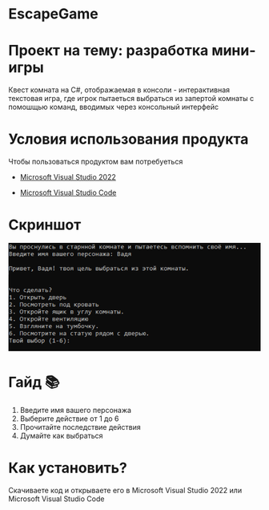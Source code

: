 # EscapeGame
# Проект на тему: разработка мини-игры
Квест комната на C#, отображаемая в консоли - интерактивная текстовая игра, где игрок пытаеться выбраться из запертой комнаты с помошщью команд, вводимых через консольный интерфейс

# Условия использования продукта
Чтобы пользоваться продуктом вам потребуеться

* [Microsoft Visual Studio 2022](https://visualstudio.microsoft.com/ru/vs/)

* [Microsoft Visual Studio Code](https://code.visualstudio.com/)

# Скриншот

![Image alt](https://github.com/Arlecchino77/EscapeGame/blob/8115908662cf109c3b1a87871924e1d7f78b5fcc/image.png)

# Гайд 📚
1. Введите имя вашего персонажа
1. Выберите действие от 1 до 6
1. Прочитайте последствие действия
1. Думайте как выбраться

# Как установить?
Скачиваете код и открываете его в Microsoft Visual Studio 2022 или Microsoft Visual Studio Code
